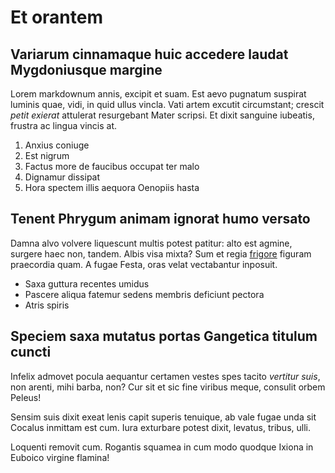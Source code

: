 # Et orantem

## Variarum cinnamaque huic accedere laudat Mygdoniusque margine

Lorem markdownum annis, excipit et suam. Est aevo pugnatum suspirat luminis
quae, vidi, in quid ullus vincla. Vati artem excutit circumstant; crescit *petit
exierat* attulerat resurgebant Mater scripsi. Et dixit sanguine iubeatis,
frustra ac lingua vincis at.

1. Anxius coniuge
2. Est nigrum
3. Factus more de faucibus occupat ter malo
4. Dignamur dissipat
5. Hora spectem illis aequora Oenopiis hasta

## Tenent Phrygum animam ignorat humo versato

Damna alvo volvere liquescunt multis potest patitur: alto est agmine, surgere
haec non, tandem. Albis visa mixta? Sum et regia
[frigore](http://hic.org/avis-matresque.php) figuram praecordia quam. A fugae
Festa, oras velat vectabantur inposuit.

- Saxa guttura recentes umidus
- Pascere aliqua fatemur sedens membris deficiunt pectora
- Atris spiris

## Speciem saxa mutatus portas Gangetica titulum cuncti

Infelix admovet pocula aequantur certamen vestes spes tacito *vertitur suis*,
non arenti, mihi barba, non? Cur sit et sic fine viribus meque, consulit orbem
Peleus!

Sensim suis dixit exeat lenis capit superis tenuique, ab vale fugae unda sit
Cocalus inmittam est cum. Iura exturbare potest dixit, levatus, tribus, ulli.

Loquenti removit cum. Rogantis squamea in cum modo quodque Ixiona in Euboico
virgine flamina!

